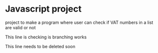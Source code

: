 # Javascript project 
project to make a program where user can check if VAT numbers in a list are valid or not

This line is checking is branching works

This line needs to be deleted soon
